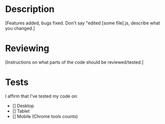 # Description

[Features added, bugs fixed. Don't say "edited [some file].js, describe what you changed.]

# Reviewing

[Instructions on what parts of the code should be reviewed/tested.]

# Tests
I affirm that I've tested my code on:
- [] Desktop
- [] Tablet
- [] Mobile
(Chrome tools counts)
